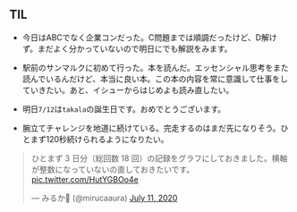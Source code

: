 ## TIL

* 今日はABCでなく企業コンだった。C問題までは順調だったけど、D解けず。まだよく分かっていないので明日にでも解説をみます。

* 駅前のサンマルクに初めて行った。本を読んだ。エッセンシャル思考をまた読んでいるんだけど、本当に良い本。この本の内容を常に意識して仕事をしていきたい。あと、イシューからはじめよも読み直したい。

* 明日`7/12`は`takala`の誕生日です。おめでとうございます。

* 腕立てチャレンジを地道に続けている。完走するのはまだ先になりそう。ひとまず120秒続けられるようになりたい。

<blockquote class="twitter-tweet"><p lang="ja" dir="ltr">ひとまず 3 日分（総回数 18 回）の記録をグラフにしておきました。横軸が整数になっていないの直しておきたいです。 <a href="https://t.co/HutYGBOo4e">pic.twitter.com/HutYGBOo4e</a></p>&mdash; みるか🐣 (@mirucaaura) <a href="https://twitter.com/mirucaaura/status/1281776949572993026?ref_src=twsrc%5Etfw">July 11, 2020</a></blockquote> <script async src="https://platform.twitter.com/widgets.js" charset="utf-8"></script>